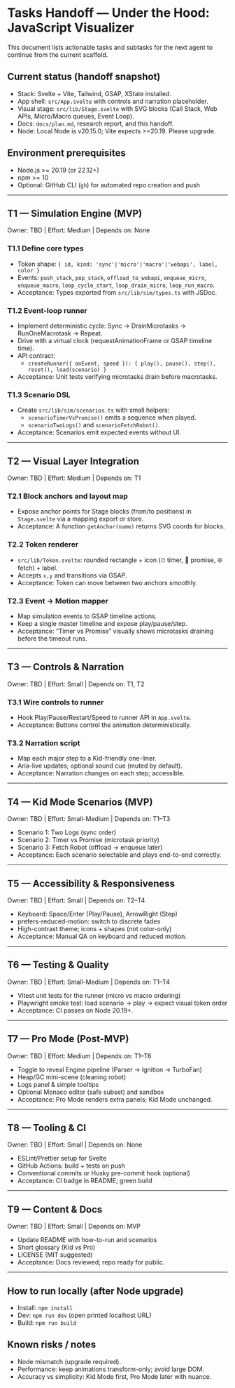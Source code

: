 # Tasks Handoff — Under the Hood: JavaScript Visualizer

This document lists actionable tasks and subtasks for the next agent to continue from the current scaffold.

## Current status (handoff snapshot)
- Stack: Svelte + Vite, Tailwind, GSAP, XState installed.
- App shell: `src/App.svelte` with controls and narration placeholder.
- Visual stage: `src/lib/Stage.svelte` with SVG blocks (Call Stack, Web APIs, Micro/Macro queues, Event Loop).
- Docs: `docs/plan.md`, research report, and this handoff.
- Node: Local Node is v20.15.0; Vite expects >=20.19. Please upgrade.

## Environment prerequisites
- Node.js >= 20.19 (or 22.12+)
- npm >= 10
- Optional: GitHub CLI (`gh`) for automated repo creation and push

---

## T1 — Simulation Engine (MVP)
Owner: TBD | Effort: Medium | Depends on: None

### T1.1 Define core types
- Token shape: `{ id, kind: 'sync'|'micro'|'macro'|'webapi', label, color }`
- Events: `push_stack`, `pop_stack`, `offload_to_webapi`, `enqueue_micro`, `enqueue_macro`, `loop_cycle_start`, `loop_drain_micro`, `loop_run_macro`.
- Acceptance: Types exported from `src/lib/sim/types.ts` with JSDoc.

### T1.2 Event-loop runner
- Implement deterministic cycle: Sync → DrainMicrotasks → RunOneMacrotask → Repeat.
- Drive with a virtual clock (requestAnimationFrame or GSAP timeline time).
- API contract:
  - `createRunner({ onEvent, speed }): { play(), pause(), step(), reset(), load(scenario) }`
- Acceptance: Unit tests verifying microtasks drain before macrotasks.

### T1.3 Scenario DSL
- Create `src/lib/sim/scenarios.ts` with small helpers:
  - `scenarioTimerVsPromise()` emits a sequence when played.
  - `scenarioTwoLogs()` and `scenarioFetchRobot()`.
- Acceptance: Scenarios emit expected events without UI.

---

## T2 — Visual Layer Integration
Owner: TBD | Effort: Medium | Depends on: T1

### T2.1 Block anchors and layout map
- Expose anchor points for Stage blocks (from/to positions) in `Stage.svelte` via a mapping export or store.
- Acceptance: A function `getAnchor(name)` returns SVG coords for blocks.

### T2.2 Token renderer
- `src/lib/Token.svelte`: rounded rectangle + icon (⏱ timer, 🔗 promise, 🌐 fetch) + label.
- Accepts `x,y` and transitions via GSAP.
- Acceptance: Token can move between two anchors smoothly.

### T2.3 Event → Motion mapper
- Map simulation events to GSAP timeline actions.
- Keep a single master timeline and expose play/pause/step.
- Acceptance: “Timer vs Promise” visually shows microtasks draining before the timeout runs.

---

## T3 — Controls & Narration
Owner: TBD | Effort: Small | Depends on: T1, T2

### T3.1 Wire controls to runner
- Hook Play/Pause/Restart/Speed to runner API in `App.svelte`.
- Acceptance: Buttons control the animation deterministically.

### T3.2 Narration script
- Map each major step to a Kid-friendly one-liner.
- Aria-live updates; optional sound cue (muted by default).
- Acceptance: Narration changes on each step; accessible.

---

## T4 — Kid Mode Scenarios (MVP)
Owner: TBD | Effort: Small-Medium | Depends on: T1–T3

- Scenario 1: Two Logs (sync order)
- Scenario 2: Timer vs Promise (microtask priority)
- Scenario 3: Fetch Robot (offload → enqueue later)
- Acceptance: Each scenario selectable and plays end-to-end correctly.

---

## T5 — Accessibility & Responsiveness
Owner: TBD | Effort: Small | Depends on: T2–T4

- Keyboard: Space/Enter (Play/Pause), ArrowRight (Step)
- prefers-reduced-motion: switch to discrete fades
- High-contrast theme; icons + shapes (not color-only)
- Acceptance: Manual QA on keyboard and reduced motion.

---

## T6 — Testing & Quality
Owner: TBD | Effort: Small-Medium | Depends on: T1–T4

- Vitest unit tests for the runner (micro vs macro ordering)
- Playwright smoke test: load scenario → play → expect visual token order
- Acceptance: CI passes on Node 20.19+.

---

## T7 — Pro Mode (Post-MVP)
Owner: TBD | Effort: Medium | Depends on: T1–T6

- Toggle to reveal Engine pipeline (Parser → Ignition → TurboFan)
- Heap/GC mini-scene (cleaning robot)
- Logs panel & simple tooltips
- Optional Monaco editor (safe subset) and sandbox
- Acceptance: Pro Mode renders extra panels; Kid Mode unchanged.

---

## T8 — Tooling & CI
Owner: TBD | Effort: Small | Depends on: None

- ESLint/Prettier setup for Svelte
- GitHub Actions: build + tests on push
- Conventional commits or Husky pre-commit hook (optional)
- Acceptance: CI badge in README; green build

---

## T9 — Content & Docs
Owner: TBD | Effort: Small | Depends on: MVP

- Update README with how-to-run and scenarios
- Short glossary (Kid vs Pro)
- LICENSE (MIT suggested)
- Acceptance: Docs reviewed; repo ready for public.

---

## How to run locally (after Node upgrade)
- Install: `npm install`
- Dev: `npm run dev` (open printed localhost URL)
- Build: `npm run build`

## Known risks / notes
- Node mismatch (upgrade required).
- Performance: keep animations transform-only; avoid large DOM.
- Accuracy vs simplicity: Kid Mode first, Pro Mode later with nuance.
